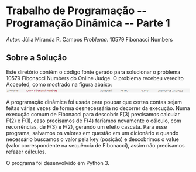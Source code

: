 # Trabalho de Programação -- Programação Dinâmica -- Parte 1

*Autor:* Júlia Miranda R. Campos
*Problema:* 10579	Fibonacci Numbers
## Sobre a Solução
Este diretório contém o código fonte gerado para solucionar o problema 10579	Fibonacci Numbers
do Online Judge. O problema recebeu veredito Accepted, como mostrado na
figura abaixo:
![Veredito](/10579/10579-veredito.PNG)

A programação dinâmica foi usada para poupar que certas contas sejam feitas várias vezes de forma desnecessária no decorrer da execução.
Numa execução comum de Fibonacci para descobrir F(3) precisamos calcular F(2) e F(1), caso precisamos de F(4) faríamos novamente o cálculo, 
com recorrências, de F(3) e F(2), gerando um efeito cascata. Para esse programa, salvamos os valores em questão em um dicionário
e quando necessário buscamos o valor pela key (posição) e descobrimos o value (valor correspondente na sequência de Fibonacci), assim não 
precisamos refazer cálculos.

O programa foi desenvolvido em Python 3. 
